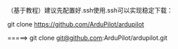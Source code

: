 （基于教程）建议先配置好.ssh使用.ssh可以实现稳定下载：

git clone https://github.com/ArduPilot/ardupilot 

  =====>   git clone git@github.com:ArduPilot/ardupilot.git

